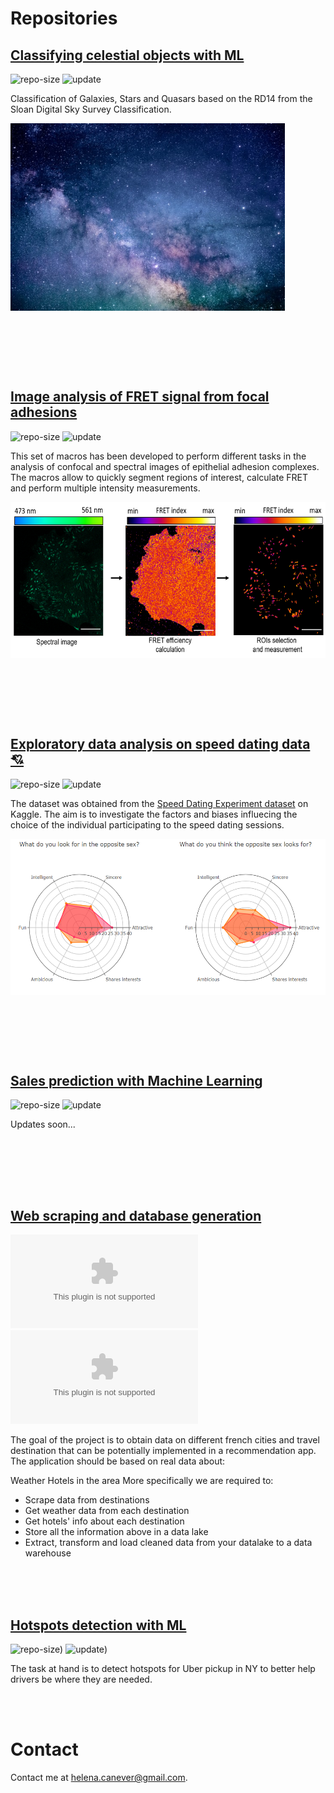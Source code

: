 # Repositories

## [Classifying celestial objects with ML](https://github.com/HelenaCanever/Classifying-celestial-objects-with-ML)

![repo-size](https://shields.io/github/repo-size/HelenaCanever/Classifying-celestial-objects-with-ML)
![update](https://badges.pufler.dev/updated/HelenaCanever/Classifying-celestial-objects-with-ML)

Classification of Galaxies, Stars and Quasars based on the RD14 from the Sloan Digital Sky Survey Classification. 

[<img src="assets/jeremy-thomas-E0AHdsENmDg-unsplash.jpg" align="center" height=300/>](https://github.com/HelenaCanever/Image-analysis)


<br/><br/>


<br/><br/>
## [Image analysis of FRET signal from focal adhesions](https://github.com/HelenaCanever/Image-analysis)

![repo-size](https://shields.io/github/repo-size/HelenaCanever/Image-analysis)
![update](https://badges.pufler.dev/updated/HelenaCanever/Image-analysis)

This set of macros has been developed to perform different tasks in the analysis of confocal and spectral images of epithelial adhesion complexes. The macros allow to quickly segment regions of interest, calculate FRET and perform multiple intensity measurements.

[<img src="assets/FRET.png" align="center" height=250/>](https://github.com/HelenaCanever/Image-analysis)



<br/><br/>


<br/><br/>
## [Exploratory data analysis on speed dating data 💘](https://github.com/HelenaCanever/EDA-on-speed-dating-data)

![repo-size](https://shields.io/github/repo-size/HelenaCanever/EDA-on-speed-dating-data)
![update](https://badges.pufler.dev/updated/HelenaCanever/EDA-on-speed-dating-data)

The dataset was obtained from the [Speed Dating Experiment dataset](https://www.kaggle.com/datasets/annavictoria/speed-dating-experiment) on Kaggle.
The aim is to investigate the factors and biases influecing the choice of the individual participating to the speed dating sessions.

[<img src="assets/speeddating_plot.png" align="center" height=250/>](https://github.com/HelenaCanever/EDA-on-speed-dating-data)

<br/><br/>


<br/><br/>
## [Sales prediction with Machine Learning](https://github.com/HelenaCanever/Sales-Prediction-with-ML)

![repo-size](https://shields.io/github/repo-size/HelenaCanever/Sales-Prediction-with-ML)
![update](https://badges.pufler.dev/updated/HelenaCanever/Sales-Prediction-with-ML)

Updates soon...

<br/><br/>


<br/><br/>
## [Web scraping and database generation](https://github.com/HelenaCanever/Web-scarping-and-database-generation-from-bookings.com)

![repo-size](https://shields.io/github/repo-size/HelenaCanever/Web-scarping-and-database-generation-from-bookings.com)
![update](https://badges.pufler.dev/updated/HelenaCanever/Web-scarping-and-database-generation-from-bookings.com)

The goal of the project is to obtain data on different french cities and travel destination that can be potentially implemented in a recommendation app. The application should be based on real data about:

Weather
Hotels in the area
More specifically we are required to:
- Scrape data from destinations
- Get weather data from each destination
- Get hotels' info about each destination
- Store all the information above in a data lake
- Extract, transform and load cleaned data from your datalake to a data warehouse
<br/><br/>


<br/><br/>
## [Hotspots detection with ML](https://github.com/HelenaCanever/Hotspot-detection-with-ML)

![repo-size](https://shields.io/github/repo-size/HelenaCanever/Hotspot-detection-with-ML))
![update](https://badges.pufler.dev/updated/HelenaCanever/Hotspot-detection-with-ML))

The task at hand is to detect hotspots for Uber pickup in NY to better help drivers be where they are needed.

<br/><br/>
# Contact
Contact me at [helena.canever@gmail.com](mailto:helena.canever@gmail.com).

<br/><br/>
